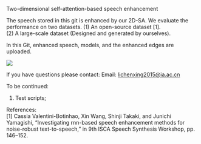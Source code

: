 
Two-dimensional self-attention-based speech enhancement

The speech stored in this git is enhanced by our 2D-SA. 
We evaluate the performance on two datasets.
(1) An open-source dataset [1]. <br>
(2) A large-scale dataset (Designed and generated by ourselves). <br>

In this Git, enhanced speech, models, and the enhanced edges are uploaded. <br> 

![](https://github.com/chenxinglili/Two-dimensional-Self-attention-based-Speech-Enhancement/tree/master/appendix/example.jpg)  

If you have questions please contact:
Email: lichenxing2015@ia.ac.cn

To be continued: <br>
1. Test scripts;

References: <br>
[1] Cassia Valentini-Botinhao, Xin Wang, Shinji Takaki, and Junichi Yamagishi, “Investigating rnn-based speech enhancement methods for noise-robust text-to-speech,” in 9th ISCA Speech Synthesis Workshop, pp. 146–152.
